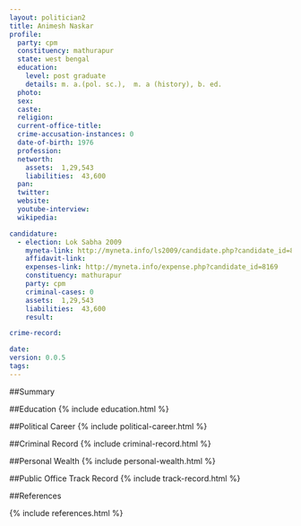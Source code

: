 ```yaml
---
layout: politician2
title: Animesh Naskar
profile: 
  party: cpm
  constituency: mathurapur
  state: west bengal
  education: 
    level: post graduate
    details: m. a.(pol. sc.),  m. a (history), b. ed.
  photo: 
  sex: 
  caste: 
  religion: 
  current-office-title: 
  crime-accusation-instances: 0
  date-of-birth: 1976
  profession: 
  networth: 
    assets:  1,29,543
    liabilities:  43,600
  pan: 
  twitter: 
  website: 
  youtube-interview: 
  wikipedia: 

candidature: 
  - election: Lok Sabha 2009
    myneta-link: http://myneta.info/ls2009/candidate.php?candidate_id=8169
    affidavit-link: 
    expenses-link: http://myneta.info/expense.php?candidate_id=8169
    constituency: mathurapur 
    party: cpm
    criminal-cases: 0
    assets:  1,29,543
    liabilities:  43,600
    result:  

crime-record: 

date: 
version: 0.0.5
tags: 
---
```

##Summary


##Education
{% include education.html %}


##Political Career
{% include political-career.html %}


##Criminal Record
{% include criminal-record.html %}


##Personal Wealth
{% include personal-wealth.html %}


##Public Office Track Record
{% include track-record.html %}


##References


{% include references.html %}